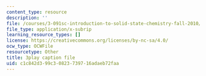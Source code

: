 ```yaml
---
content_type: resource
description: ''
file: /courses/3-091sc-introduction-to-solid-state-chemistry-fall-2010/c1c842d399c30823739716adaeb72faa_giPLtjL0Mnc.srt
file_type: application/x-subrip
learning_resource_types: []
license: https://creativecommons.org/licenses/by-nc-sa/4.0/
ocw_type: OCWFile
resourcetype: Other
title: 3play caption file
uid: c1c842d3-99c3-0823-7397-16adaeb72faa
---
```

